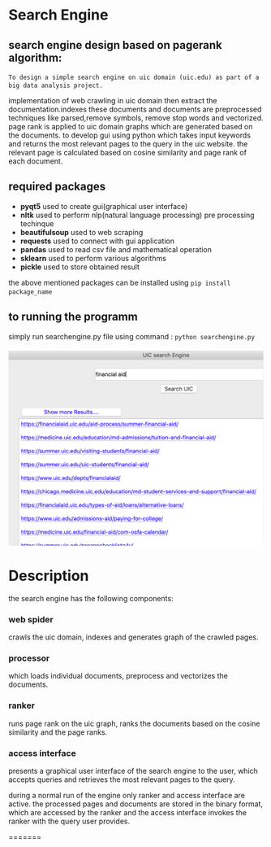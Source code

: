 # Search Engine


## search engine design based on pagerank algorithm:  

    To design a simple search engine on uic domain (uic.edu) as part of a big data analysis project.
  implementation of web crawling in uic domain then extract the documentation.indexes these documents and documents are preprocessed techniques like parsed,remove symbols, remove stop words and vectorized. 
  page rank is applied to uic domain graphs which are generated based on the documents. 
  to develop gui using python which takes input keywords and returns the most relevant pages to the query in the uic website. 
  the relevant page is calculated based on cosine similarity and page rank of each document.
## required packages

- **pyqt5** used to create gui(graphical user interface)
- **nltk** used to perform nlp(natural language processing) pre processing techinque
- **beautifulsoup** used to web scraping 
- **requests** used to connect with gui application
- **pandas** used to read csv file and mathematical operation
- **sklearn** used to perform various algorithms 
- **pickle** used to store obtained result

the above mentioned packages can be installed using `pip install package_name`

## to running the programm

simply run searchengine.py file using command :
      `python searchengine.py`


![output](gui.png)

# Description

the search engine has the following components:

### web spider 

 crawls the uic domain, indexes and generates graph of the crawled pages.
 
### processor 

which loads individual documents, preprocess and vectorizes the documents.

### ranker 

 runs page rank on the uic graph, ranks the documents based on the cosine similarity and the page ranks. 
 
### access interface 


presents a graphical user interface of the search engine to the user, which accepts queries and retrieves the most relevant pages to the query.


during a normal run of the engine only ranker and access interface are active. the processed pages and documents are stored in the binary format, which are accessed by the ranker and the access interface invokes the ranker with the query user provides.

=======
